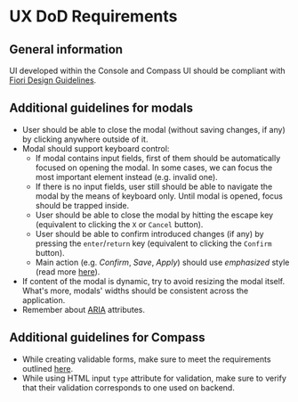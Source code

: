 # UX DoD Requirements

## General information

UI developed within the Console and Compass UI should be compliant with [Fiori Design Guidelines](https://experience.sap.com/fiori-design-web/).

## Additional guidelines for modals

* User should be able to close the modal (without saving changes, if any) by clicking anywhere outside of it.
* Modal should support keyboard control:
    * If modal contains input fields, first of them should be automatically focused on opening the modal. In some cases, we can focus the most important element instead (e.g. invalid one).
    * If there is no input fields, user still should be able to navigate the modal by the means of keyboard only. Until modal is opened, focus should be trapped inside.
    * User should be able to close the modal by hitting the escape key (equivalent to clicking the `X` or `Cancel` button).
    * User should be able to confirm introduced changes (if any) by pressing the `enter`/`return` key (equivalent to clicking the `Confirm` button).
    * Main action (e.g. _Confirm_, _Save_, _Apply_) should use _emphasized_ style (read more [here](https://experience.sap.com/fiori-design-web/button)).
* If content of the modal is dynamic, try to avoid resizing the modal itself. What's more, modals' widths should be consistent across the application.
* Remember about [ARIA](https://www.w3.org/WAI/standards-guidelines/aria/) attributes.

## Additional guidelines for Compass

* While creating validable forms, make sure to meet the requirements outlined [here](https://github.com/kyma-incubator/compass/blob/master/docs/architecture/input-validation.md).
* While using HTML input `type` attribute for validation, make sure to verify that their validation corresponds to one used on backend.
